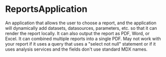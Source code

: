# ReportsApplication

An application that allows the user to choose a report, and the application will dynamically add datasets, datasources, parameters, etc.
so that it can render the report locally. It can also output the report as PDF, Word, or Excel. It can combined multiple reports
into a single PDF. May not work with your report if it uses a query that uses a "select not null" statement or if it uses
analysis services and the fields don't use standard MDX names.
